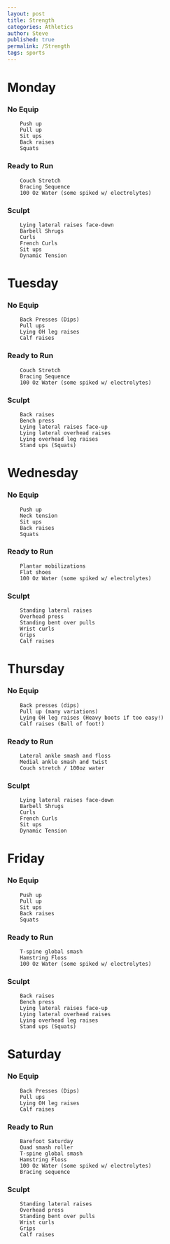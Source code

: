 ```yaml
---
layout: post
title: Strength
categories: Athletics
author: Steve
published: true
permalink: /Strength
tags: sports
---
```

# Monday
### 	No Equip 

        Push up
        Pull up
        Sit ups
        Back raises
        Squats 

### 	Ready to Run
        Couch Stretch 
        Bracing Sequence 
        100 Oz Water (some spiked w/ electrolytes) 

### 	Sculpt
        Lying lateral raises face-down
        Barbell Shrugs
        Curls
        French Curls
        Sit ups
        Dynamic Tension



# Tuesday

### 	No Equip 

        Back Presses (Dips)
        Pull ups
        Lying OH leg raises
        Calf raises 

### 	Ready to Run
        Couch Stretch 
        Bracing Sequence 
        100 Oz Water (some spiked w/ electrolytes) 

### 	Sculpt
        Back raises
        Bench press
        Lying lateral raises face-up
        Lying lateral overhead raises
        Lying overhead leg raises
        Stand ups (Squats)



# Wednesday

### 	No Equip 

        Push up
        Neck tension 
        Sit ups
        Back raises
        Squats 

### 	Ready to Run

        Plantar mobilizations 
        Flat shoes  
        100 Oz Water (some spiked w/ electrolytes) 

### 	Sculpt

        Standing lateral raises
        Overhead press
        Standing bent over pulls 
        Wrist curls
        Grips
        Calf raises



# Thursday

### 	No Equip 

        Back presses (dips)
        Pull up (many variations)
        Lying OH leg raises (Heavy boots if too easy!) 
        Calf raises (Ball of foot!) 

### 	Ready to Run

        Lateral ankle smash and floss 
        Medial ankle smash and twist
        Couch stretch / 100oz water  

### 	Sculpt

        Lying lateral raises face-down
        Barbell Shrugs
        Curls
        French Curls
        Sit ups
        Dynamic Tension



# Friday

### 	No Equip 

        Push up
        Pull up
        Sit ups
        Back raises
        Squats 

### 	Ready to Run

        T-spine global smash 
        Hamstring Floss
        100 Oz Water (some spiked w/ electrolytes) 

### 	Sculpt

        Back raises
        Bench press
        Lying lateral raises face-up
        Lying lateral overhead raises
        Lying overhead leg raises
        Stand ups (Squats)



# Saturday

### 	No Equip 

        Back Presses (Dips)
        Pull ups
        Lying OH leg raises
        Calf raises 

### 	Ready to Run

        Barefoot Saturday
        Quad smash roller
        T-spine global smash 
        Hamstring Floss
        100 Oz Water (some spiked w/ electrolytes)
        Bracing sequence 

### 	Sculpt

        Standing lateral raises
        Overhead press
        Standing bent over pulls 
        Wrist curls
        Grips
        Calf raises



